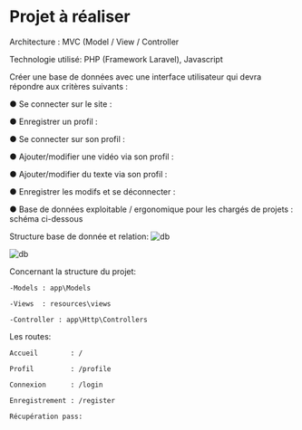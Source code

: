 # Projet à réaliser
 
 Architecture : MVC (Model / View / Controller
 
 Technologie utilisé: PHP (Framework Laravel), Javascript
 
 
 Créer une base de données avec une interface utilisateur qui devra répondre
aux critères suivants :

● Se connecter sur le site : 

● Enregistrer un profil :

● Se connecter sur son profil : 

● Ajouter/modifier une vidéo via son profil : 

● Ajouter/modifier du texte via son profil : 

● Enregistrer les modifs et se déconnecter : 

● Base de données exploitable / ergonomique pour les chargés de projets : schéma ci-dessous
 
 Structure base de donnée et relation:
 ![db](https://user-images.githubusercontent.com/121114268/224507658-b532e770-c591-48c6-9f2d-86ea6d910cfc.png)

![db](https://user-images.githubusercontent.com/121114268/224506649-b5ef5218-ef01-4a70-be5d-fe4d81f5d9a0.svg)

Concernant la structure du projet: 

    -Models : app\Models
    
    -Views  : resources\views
    
    -Controller : app\Http\Controllers

Les routes: 

    Accueil        : /
    
    Profil         : /profile
    
    Connexion      : /login
    
    Enregistrement : /register
    
    Récupération pass:
